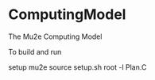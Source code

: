 # ComputingModel

The Mu2e Computing Model

To build and run

setup mu2e
source setup.sh
root -l Plan.C
